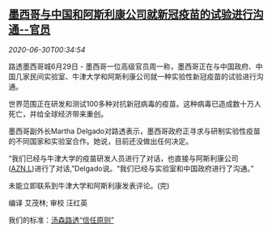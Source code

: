 <!--1593478581000-->
[墨西哥与中国和阿斯利康公司就新冠疫苗的试验进行沟通--官员](https://cn.reuters.com/article/mexico-china-vaccine-discussions-0629-mo-idCNKBS24102C)
------

<div><i>2020-06-30T00:34:54</i></div><div class="StandardArticleBody_body"><p>路透墨西哥城6月29日 - 墨西哥一位高级官员周一称，墨西哥正在与中国政府、中国几家民间实验室、牛津大学和阿斯利康公司就一种实验性新冠疫苗的试验进行沟通。 </p><p>世界范围正在研发和测试100多种对抗新冠病毒的疫苗。这种病毒已造成数十万人死亡，并给全球经济带来重创。 </p><p>墨西哥副外长Martha Delgado对路透表示，墨西哥政府正寻求与研制实验性疫苗的不同国家和实验室合作。她说，目前还没做出任何决定。 </p><p>“我们已经与牛津大学的疫苗研发人员进行了对话，也直接与阿斯利康公司(<span id="symbol_AZN.L_0"><a href="//www.reuters.com/companies/AZN.L">AZN.L</a></span>)进行了对话,”Delgado说。“我们已经与实验室和中国政府进行了沟通。” </p><p>未能立即联系到牛津大学和阿斯利康发表评论。(完) </p><div class="Attribution_container"><div class="Attribution_attribution"><p class="Attribution_content">编译 艾茂林; 审校 汪红英 </p></div></div><div class="StandardArticleBody_trustBadgeContainer"><span class="StandardArticleBody_trustBadgeTitle">我们的标准：</span><span class="trustBadgeUrl"><a href="https://www.thomsonreuters.cn/content/dam/openweb/documents/pdf/china/brochures/about-us-1.pdf">汤森路透“信任原则”</a></span></div></div>
